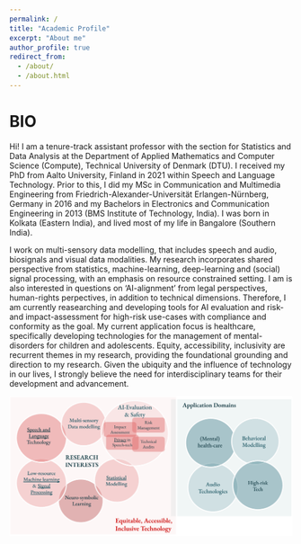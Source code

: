 ```yaml
---
permalink: /
title: "Academic Profile"
excerpt: "About me"
author_profile: true
redirect_from: 
  - /about/
  - /about.html
---
```

BIO
======

Hi! I am a tenure-track assistant professor with the section for Statistics and Data Analysis at the Department of Applied Mathematics and Computer Science (Compute), Technical University of Denmark (DTU). I received my PhD from Aalto University, Finland in 2021 within Speech and Language Technology. Prior to this, I did my MSc in Communication and Multimedia Engineering from Friedrich-Alexander-Universität Erlangen-Nürnberg, Germany in 2016 and my Bachelors in Electronics and Communication Engineering in 2013 (BMS Institute of Technology, India). I was born in Kolkata (Eastern India), and lived most of my life in Bangalore (Southern India).

I work on multi-sensory data modelling, that includes speech and audio, biosignals and visual data modalities. My research incorporates shared perspective from statistics, machine-learning, deep-learning and (social) signal processing, with an emphasis on resource constrained setting. I am is also interested in questions on ‘AI-alignment’ from legal perspectives, human-rights perpectives, in addition to technical dimensions. Therefore, I am currently reasearching and developing tools for AI evaluation and risk- and impact-assessment for high-risk use-cases with compliance and conformity as the goal. My current application focus is healthcare, specifically developing technologies for the management of mental-disorders for children and adolescents. Equity, accessibility, inclusivity are recurrent themes in my research, providing the foundational grounding and direction to my research. Given the ubiquity and the influence of technology in our lives, I strongly believe the need for interdisciplinary teams for their development and advancement.

<img src="images/about_me-crop.pdf"/>



